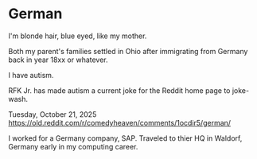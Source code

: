 # German

I'm blonde hair, blue eyed, like my mother.

Both my parent's families settled in Ohio after immigrating from Germany back in year 18xx or whatever.

I have autism. 

RFK Jr. has made autism a current joke for the Reddit home page to joke-wash.

Tuesday, October 21, 2025     
https://old.reddit.com/r/comedyheaven/comments/1ocdir5/german/

I worked for a Germany company, SAP. Traveled to thier HQ in Waldorf, Germany early in my computing career. 
